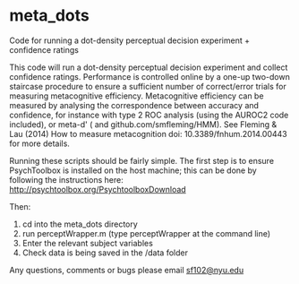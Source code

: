 meta_dots
=========

Code for running a dot-density perceptual decision experiment + confidence ratings

This code will run a dot-density perceptual decision experiment and collect confidence ratings. Performance is controlled online by a one-up two-down staircase procedure to ensure a sufficient number of correct/error trials for measuring metacognitive efficiency. Metacognitive efficiency can be measured by analysing the correspondence between accuracy and confidence, for instance with type 2 ROC analysis (using the AUROC2 code included), or meta-d' ( and github.com/smfleming/HMM). See Fleming & Lau (2014) How to measure metacognition doi: 10.3389/fnhum.2014.00443 for more details.

Running these scripts should be fairly simple. The first step is to ensure PsychToolbox is installed on the host machine; this can be done by following the instructions here: http://psychtoolbox.org/PsychtoolboxDownload

Then:

1) cd into the meta_dots directory
2) run perceptWrapper.m (type perceptWrapper at the command line)
3) Enter the relevant subject variables
4) Check data is being saved in the /data folder

Any questions, comments or bugs please email sf102@nyu.edu
